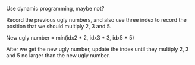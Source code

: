 Use dynamic programming, maybe not?

Record the previous ugly numbers, and also use three index to record the position that we should multiply 2, 3 and 5.

New ugly number = min(idx2 * 2, idx3 * 3, idx5 * 5)

After we get the new ugly number, update the index until they multiply 2, 3 and 5 no larger than the new ugly number.
